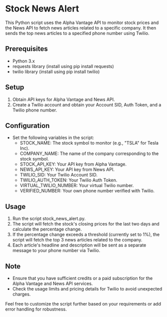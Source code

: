 # Stock News Alert

This Python script uses the Alpha Vantage API to monitor stock prices and the News API to fetch news articles related to a specific company. It then sends the top news articles to a specified phone number using Twilio.

## Prerequisites
- Python 3.x
- requests library (install using pip install requests)
- twilio library (install using pip install twilio)

## Setup
1. Obtain API keys for Alpha Vantage and News API.
2. Create a Twilio account and obtain your Account SID, Auth Token, and a Twilio phone number.

## Configuration
- Set the following variables in the script:
    - STOCK_NAME: The stock symbol to monitor (e.g., "TSLA" for Tesla Inc).
    - COMPANY_NAME: The name of the company corresponding to the stock symbol.
    - STOCK_API_KEY: Your API key from Alpha Vantage.
    - NEWS_API_KEY: Your API key from News API.
    - TWILIO_SID: Your Twilio Account SID.
    - TWILIO_AUTH_TOKEN: Your Twilio Auth Token.
    - VIRTUAL_TWILIO_NUMBER: Your virtual Twilio number.
    - VERIFIED_NUMBER: Your own phone number verified with Twilio.

## Usage
1. Run the script stock_news_alert.py.
2. The script will fetch the stock's closing prices for the last two days and calculate the percentage change.
3. If the percentage change exceeds a threshold (currently set to 1%), the script will fetch the top 3 news articles related to the company.
4. Each article's headline and description will be sent as a separate message to your phone number via Twilio.

## Note
- Ensure that you have sufficient credits or a paid subscription for the Alpha Vantage and News API services.
- Check the usage limits and pricing details for Twilio to avoid unexpected charges.

Feel free to customize the script further based on your requirements or add error handling for robustness.
